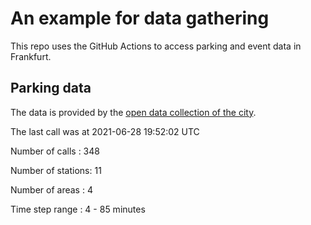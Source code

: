 # An example for data gathering

This repo uses the GitHub Actions to access parking and event data in Frankfurt.

## Parking data
The data is provided by the [open data collection of the city](https://www.offenedaten.frankfurt.de/).

The last call was at 2021-06-28 19:52:02 UTC

Number of calls   : 348

Number of stations:  11

Number of areas   :   4

Time step range   :   4 -  85 minutes

